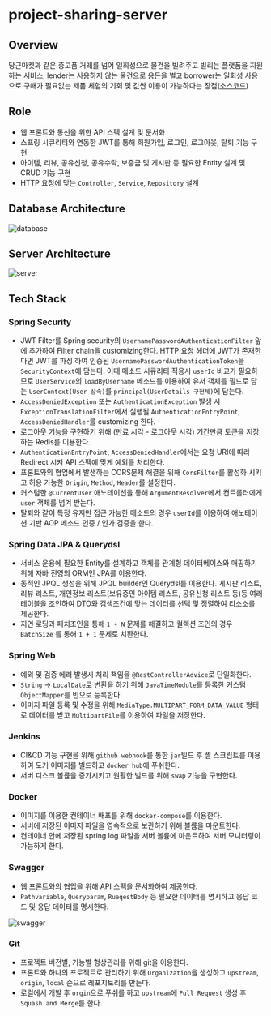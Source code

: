 # project-sharing-server
## Overview
당근마켓과 같은 중고품 거래를 넘어 일회성으로 물건을 빌려주고 빌리는 플랫폼을 지원하는 서비스, lender는 사용하지 않는 물건으로 용돈을 벌고 borrower는 일회성 사용으로 구매가 필요없는 제품 체험의 기회 및 값싼 이용이 가능하다는 장점([소스코드](https://github.com/YHW-LTH/project-sharing-server/tree/develop))

## Role
- 웹 프론트와 통신을 위한 API 스펙 설계 및 문서화
- 스프링 시큐리티와 연동한 JWT를 통해 회원가입, 로그인, 로그아웃, 탈퇴 기능 구현
- 아이템, 리뷰, 공유신청, 공유수락, 보증금 및 게시판 등 필요한 Entity 설계 및 CRUD 기능 구현
- HTTP 요청에 맞는 `Controller`, `Service`, `Repository` 설계

## Database Architecture

![database](https://user-images.githubusercontent.com/78265252/176076925-6b82ac6f-63ed-4a81-809d-e1c624661898.png)

## Server Architecture

![server](https://user-images.githubusercontent.com/78265252/176176510-28b1808d-ce48-416f-8565-106370aa5724.png)

## Tech Stack
### Spring Security
- JWT Filter를 Spring security의 `UsernamePasswordAuthenticationFilter` 앞에 추가하여 Filter chain을 customizing한다. HTTP 요청 헤더에 JWT가 존재한다면 JWT를 파싱 하여 인증된 `UsernamePasswordAuthenticationToken`을 `SecurityContext`에 담는다. 이때 메소드 시큐리티 적용시 `userId` 비교가 필요하므로 `UserService`의 `loadByUsername` 메소드를 이용하여 유저 객체를 필드로 담는 `UserContext(User 상속)`를 `principal(UserDetails 구현체)`에 담는다.
- `AccessDeniedException` 또는 `AuthenticationException` 발생 시 `ExceptionTranslationFilter`에서 실행될 `AuthenticationEntryPoint`, `AccessDeniedHandler`를 customizing 한다.
- 로그아웃 기능을 구현하기 위해 (만료 시각 - 로그아웃 시각) 기간만큼 토큰을 저장하는 Redis를 이용한다.
- `AuthenticationEntryPoint`, `AccessDeniedHandler`에서는 요청 URI에 따라 Redirect 시켜 API 스펙에 맞게 예외를 처리한다.
- 프론트와의 협업에서 발생하는 CORS문제 해결을 위해 `CorsFilter`를 활성화 시키고 허용 가능한 `Origin`, `Method`, `Header`를 설정한다.
- 커스텀한 `@CurrentUser` 애노테이션을 통해 `ArgumentResolver`에서 컨트롤러에게 `user` 객체를 넘겨 받는다.
- 탈퇴와 같이 특정 유저만 접근 가능한 메소드의 경우 `userId`를 이용하여 애노테이션 기반 AOP 메소드 인증 / 인가 검증을 한다.

### Spring Data JPA & Querydsl
- 서비스 운용에 필요한 Entity를 설계하고 객체를 관계형 데이터베이스와 매핑하기 위해 자바 진영의 ORM인 JPA를 이용한다.
- 동적인 JPQL 생성을 위해 JPQL builder인 Querydsl를 이용한다. 게시판 리스트, 리뷰 리스트, 개인정보 리스트(보유중인 아이템 리스트, 공유신청 리스트 등)등 여러 테이블을 조인하여 DTO와 검색조건에 맞는 데이터를 선택 및 정렬하여 리소소를 제공한다.
- 지연 로딩과 페치조인을 통해 `1 + N` 문제를 해결하고 컬렉션 조인의 경우 `BatchSize` 를 통해 `1 + 1` 문제로 치환한다.

### Spring Web
- 예외 및 검증 에러 발생시 처리 책임을 `@RestControllerAdvice`로 단일화한다.
- `String` -> `LocalDate`로 변환을 하기 위해 `JavaTimeModule`를 등록한 커스텀 `ObjectMapper`를 빈으로 등록한다.
- 이미지 파일 등록 및 수정을 위해 `MediaType.MULTIPART_FORM_DATA_VALUE` 형태로 데이터를 받고 `MultipartFile`를 이용하여 파일을 저장한다.

### Jenkins
- CI&CD 기능 구현을 위해 `github webhook`를 통한 `jar`빌드 후 셸 스크립트를 이용하여 도커 이미지를 빌드하고 `docker hub`에 푸쉬한다.
- 서버 디스크 볼륨을 증가시키고 원활한 빌드를 위해 `swap` 기능을 구현한다.

### Docker
- 이미지를 이용한 컨테이너 배포를 위해 `docker-compose`를 이용한다.
- 서버에 저장된 이미지 파일을 영속적으로 보관하기 위해 볼륨을 마운트한다.
- 컨테이너 안에 저장된 spring log 파일을 서버 볼륨에 마운트하여 서버 모니터링이 가능하게 한다.

### Swagger
- 웹 프론트와의 협업을 위해 API 스펙을 문서화하여 제공한다.
- `Pathvariable`, `Queryparam`, `RueqestBody` 등 필요한 데이터를 명시하고 응답 코드 및 응답 데이터를 명시한다.

![swagger](https://user-images.githubusercontent.com/78265252/176076989-b5180341-3e7a-4199-b6fb-e06b16749fb1.png)

### Git
- 프로젝트 버전별, 기능별 형상관리를 위해 git을 이용한다.
- 프론트와 하나의 프로젝트로 관리하기 위해 `Organization`을 생성하고 `upstream`, `origin`, `local` 순으로 레포지토리를 만든다.
- 로컬에서 개발 후 `orgin`으로 푸쉬를 하고 `upstream`에 `Pull Request` 생성 후 `Squash and Merge`를 한다.
